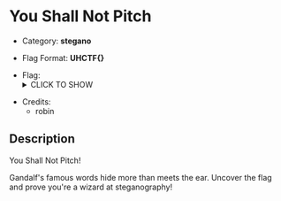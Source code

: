 # You Shall Not Pitch

<!-- crypto, forensics, osint, reversing, stegano, websec, misc -->
* Category: **stegano**
  
<!-- * "uhctf{...}": must match regex "uhctf{([a-z0-9]+-)*[0-9a-f]{6}}" -->
<!-- * "free-form": anything goes, mention in description what to look for -->
* Flag Format: **UHCTF{}**

<!-- {{FLAG_TYPE}} can be "static" or "regex" -->
* Flag: <details><summary>CLICK TO SHOW</summary><ul><ul>
<li>static: <code>UHCTF{CAN_YOU_HEAR_ME?}</code></li>
</ul></ul></details>

<!-- Only enter people's first name in lowercase, it will be changed later -->
* Credits:
    * robin

## Description

You Shall Not Pitch!

Gandalf's famous words hide more than meets the ear. Uncover the flag and prove you're a wizard at steganography!